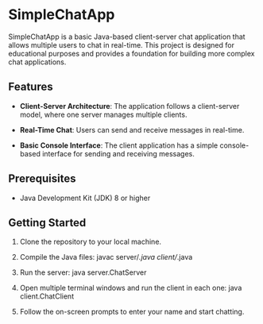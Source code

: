 # SimpleChatApp

SimpleChatApp is a basic Java-based client-server chat application that allows multiple users to chat in real-time. This project is designed for educational purposes and provides a foundation for building more complex chat applications.

## Features

- **Client-Server Architecture**: The application follows a client-server model, where one server manages multiple clients.

- **Real-Time Chat**: Users can send and receive messages in real-time.

- **Basic Console Interface**: The client application has a simple console-based interface for sending and receiving messages.

## Prerequisites

- Java Development Kit (JDK) 8 or higher

## Getting Started

1. Clone the repository to your local machine.
   
2. Compile the Java files: javac server/*.java client/*.java

3. Run the server: java server.ChatServer

4. Open multiple terminal windows and run the client in each one: java client.ChatClient

5. Follow the on-screen prompts to enter your name and start chatting.
